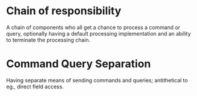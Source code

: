 # Chain of responsibility
A chain of components who all get a chance to process a command or query, optionally having a default processing implementation and an ability to terminate the processing chain.

# Command Query Separation
Having separate means of sending commands and queries; antithetical to eg., direct field access.